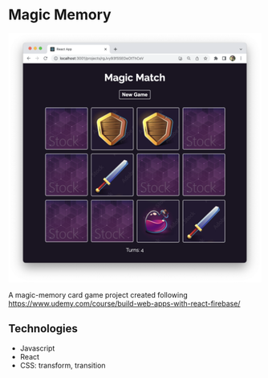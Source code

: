 # Magic Memory

![Project Image](resources/project.png)

A magic-memory card game project created following https://www.udemy.com/course/build-web-apps-with-react-firebase/

## Technologies

- Javascript
- React
- CSS: transform, transition
